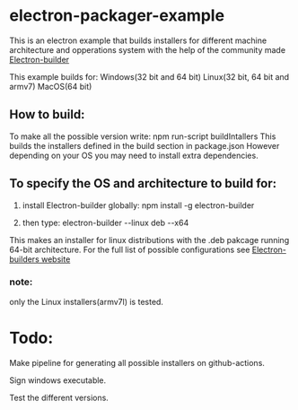 # electron-packager-example

This is an electron example that builds installers for different machine architecture and opperations system with the help of the community made  [Electron-builder](https://github.com/electron-userland/electron-builder)

This example builds for:
Windows(32 bit and 64 bit)
Linux(32 bit, 64 bit and armv7) 
MacOS(64 bit)

## How to build:
To make all the possible version write: npm run-script buildIntallers
This builds the installers defined in the build section in package.json
However depending on your OS you may need to install extra dependencies.

## To specify the OS and architecture to build for: 
1. install Electron-builder globally: npm install -g electron-builder
	  
2. then type: electron-builder --linux deb --x64
				    
This makes an installer for linux distributions with the .deb pakcage running 64-bit architecture.
For the full list of possible configurations see [Electron-builders website](https://www.electron.build/)


### note: 
only the Linux installers(armv7l) is tested.


# Todo:
Make pipeline for generating all possible installers on github-actions.

Sign windows executable. 

Test the different versions.



